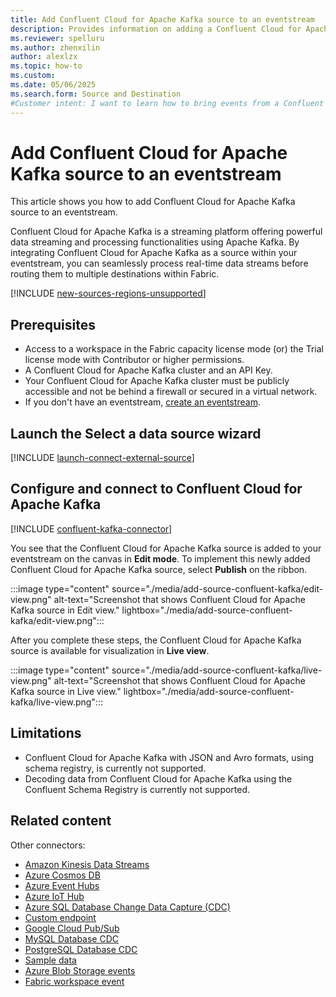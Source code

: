```yaml
---
title: Add Confluent Cloud for Apache Kafka source to an eventstream
description: Provides information on adding a Confluent Cloud for Apache Kafka source to an eventstream in Microsoft Fabric along with limitations.
ms.reviewer: spelluru
ms.author: zhenxilin
author: alexlzx
ms.topic: how-to
ms.custom:
ms.date: 05/06/2025
ms.search.form: Source and Destination
#Customer intent: I want to learn how to bring events from a Confluent Cloud for Apache Kafka source into Microsoft Fabric.
---
```


# Add Confluent Cloud for Apache Kafka source to an eventstream
This article shows you how to add Confluent Cloud for Apache Kafka source to an eventstream. 

Confluent Cloud for Apache Kafka is a streaming platform offering powerful data streaming and processing functionalities using Apache Kafka. By integrating Confluent Cloud for Apache Kafka as a source within your eventstream, you can seamlessly process real-time data streams before routing them to multiple destinations within Fabric. 



[!INCLUDE [new-sources-regions-unsupported](./includes/new-sources-regions-unsupported.md)]

## Prerequisites 

- Access to a workspace in the Fabric capacity license mode (or) the Trial license mode with Contributor or higher permissions. 
- A Confluent Cloud for Apache Kafka cluster and an API Key. 
- Your Confluent Cloud for Apache Kafka cluster must be publicly accessible and not be behind a firewall or secured in a virtual network.
- If you don't have an eventstream, [create an eventstream](create-manage-an-eventstream.md). 


## Launch the Select a data source wizard
[!INCLUDE [launch-connect-external-source](./includes/launch-connect-external-source.md)]

## Configure and connect to Confluent Cloud for Apache Kafka

[!INCLUDE [confluent-kafka-connector](./includes/confluent-kafka-source-connector.md)]

You see that the Confluent Cloud for Apache Kafka source is added to your eventstream on the canvas in **Edit mode**. To implement this newly added Confluent Cloud for Apache Kafka source, select **Publish** on the ribbon. 

:::image type="content" source="./media/add-source-confluent-kafka/edit-view.png" alt-text="Screenshot that shows Confluent Cloud for Apache Kafka source in Edit view." lightbox="./media/add-source-confluent-kafka/edit-view.png":::

After you complete these steps, the Confluent Cloud for Apache Kafka source is available for visualization in **Live view**.

:::image type="content" source="./media/add-source-confluent-kafka/live-view.png" alt-text="Screenshot that shows Confluent Cloud for Apache Kafka source in Live view." lightbox="./media/add-source-confluent-kafka/live-view.png":::

## Limitations

* Confluent Cloud for Apache Kafka with JSON and Avro formats, using schema registry, is currently not supported.
* Decoding data from Confluent Cloud for Apache Kafka using the Confluent Schema Registry is currently not supported. 

## Related content

Other connectors:

- [Amazon Kinesis Data Streams](add-source-amazon-kinesis-data-streams.md)
- [Azure Cosmos DB](add-source-azure-cosmos-db-change-data-capture.md)
- [Azure Event Hubs](add-source-azure-event-hubs.md)
- [Azure IoT Hub](add-source-azure-iot-hub.md)
- [Azure SQL Database Change Data Capture (CDC)](add-source-azure-sql-database-change-data-capture.md)
- [Custom endpoint](add-source-custom-app.md)
- [Google Cloud Pub/Sub](add-source-google-cloud-pub-sub.md) 
- [MySQL Database CDC](add-source-mysql-database-change-data-capture.md)
- [PostgreSQL Database CDC](add-source-postgresql-database-change-data-capture.md)
- [Sample data](add-source-sample-data.md)
- [Azure Blob Storage events](add-source-azure-blob-storage.md)
- [Fabric workspace event](add-source-fabric-workspace.md)
